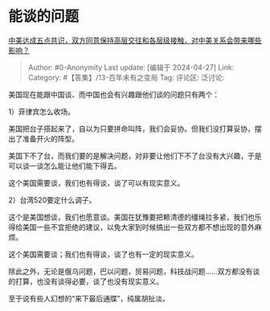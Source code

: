 # 能谈的问题
[中美达成五点共识，双方同意保持高层交往和各层级接触，对中美关系会带来哪些影响？](https://www.zhihu.com/question/654194268/answer/3480034425)

> Author: #0-Anonymity
> Last update: [编辑于 2024-04-27]
> Link:
> Category: #【答集】/13-百年未有之变局 
> Tag: 
> 评论区:
> 泛讨论:

美国现在能跟中国谈、而中国也会有兴趣跟他们谈的问题只有两个：

1）菲律宾怎么收场。

美国把台子搭起来了，自以为只要拼命叫阵，我们会妥协。但我们没打算妥协，摆出了准备开火的阵型。

美国下不了台，而我们要的是解决问题，对非要让他们下不了台没有大兴趣，于是可以谈一谈怎么能让他们能下得去。

这个美国需要谈，我们也有得谈，谈了可以有现实意义。

2）台湾520要定什么调子。

这个是美国想谈，我们也愿意谈。美国在犹豫要把赖清德的缰绳拉多紧，我们也乐得给美国一些不宜拒绝的建议，以免大家到时候搞出一些双方都不想出现的意外麻烦。

这个美国需要谈；我们也有得谈，谈了也有一定的现实意义。

除此之外，无论是俄乌问题，巴以问题，贸易问题，科技战问题……双方都没有谈的打算，也没有谈得必要，谈了也没有现实意义。

至于说有些人幻想的“来下最后通牒”，纯属胡扯淡。